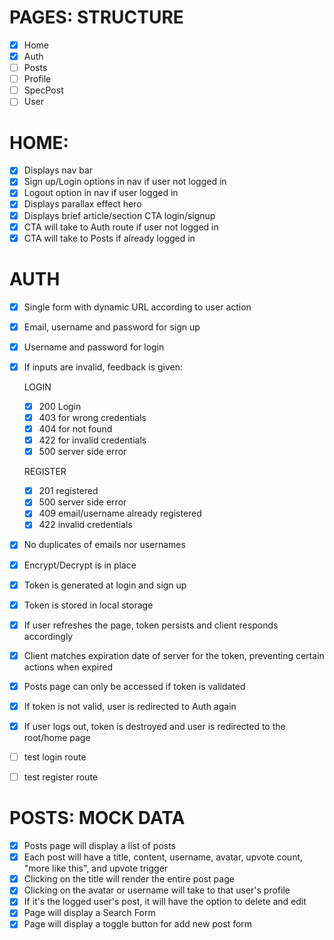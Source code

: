 # PAGES: STRUCTURE

- [x] Home
- [x] Auth
- [ ] Posts
- [ ] Profile
- [ ] SpecPost
- [ ] User

# HOME:

- [x] Displays nav bar
- [x] Sign up/Login options in nav if user not logged in
- [x] Logout option in nav if user logged in
- [x] Displays parallax effect hero
- [x] Displays brief article/section CTA login/signup
- [x] CTA will take to Auth route if user not logged in
- [x] CTA will take to Posts if already logged in

# AUTH

- [x] Single form with dynamic URL according to user action
- [x] Email, username and password for sign up
- [x] Username and password for login
- [x] If inputs are invalid, feedback is given:

  LOGIN

  - [x] 200 Login
  - [x] 403 for wrong credentials
  - [x] 404 for not found
  - [x] 422 for invalid credentials
  - [x] 500 server side error

  REGISTER

  - [x] 201 registered
  - [x] 500 server side error
  - [x] 409 email/username already registered
  - [x] 422 invalid credentials

- [x] No duplicates of emails nor usernames
- [x] Encrypt/Decrypt is in place
- [x] Token is generated at login and sign up
- [x] Token is stored in local storage
- [x] If user refreshes the page, token persists and client responds accordingly
- [x] Client matches expiration date of server for the token, preventing certain actions when expired
- [x] Posts page can only be accessed if token is validated
- [x] If token is not valid, user is redirected to Auth again
- [x] If user logs out, token is destroyed and user is redirected to the root/home page
- [ ] test login route
- [ ] test register route

# POSTS: MOCK DATA

- [x] Posts page will display a list of posts
- [x] Each post will have a title, content, username, avatar, upvote count, "more like this", and upvote trigger
- [x] Clicking on the title will render the entire post page
- [x] Clicking on the avatar or username will take to that user's profile
- [x] If it's the logged user's post, it will have the option to delete and edit
- [x] Page will display a Search Form
- [x] Page will display a toggle button for add new post form

<!-- CHECK TEST.REST -->
<!-- ENSURE USER PAGE CLIENT RESPONDS ADEQUATELY -->
